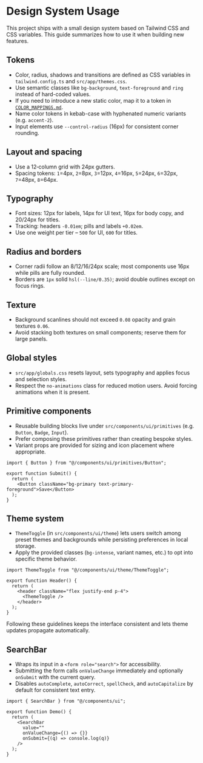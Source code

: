 # Design System Usage

This project ships with a small design system based on Tailwind CSS and CSS variables. This guide summarizes how to use it when building new features.

## Tokens
- Color, radius, shadows and transitions are defined as CSS variables in `tailwind.config.ts` and `src/app/themes.css`.
- Use semantic classes like `bg-background`, `text-foreground` and `ring` instead of hard-coded values.
- If you need to introduce a new static color, map it to a token in [`COLOR_MAPPINGS.md`](../COLOR_MAPPINGS.md).
- Name color tokens in kebab-case with hyphenated numeric variants (e.g. `accent-2`).
- Input elements use `--control-radius` (16px) for consistent corner rounding.

## Layout and spacing
- Use a 12‑column grid with 24px gutters.
- Spacing tokens: `1`=4px, `2`=8px, `3`=12px, `4`=16px, `5`=24px, `6`=32px, `7`=48px, `8`=64px.

## Typography
- Font sizes: 12px for labels, 14px for UI text, 16px for body copy, and 20/24px for titles.
- Tracking: headers `-0.01em`; pills and labels `+0.02em`.
- Use one weight per tier – `500` for UI, `600` for titles.

## Radius and borders
- Corner radii follow an 8/12/16/24px scale; most components use 16px while pills are fully rounded.
- Borders are `1px` solid `hsl(--line/0.35)`; avoid double outlines except on focus rings.

## Texture
- Background scanlines should not exceed `0.08` opacity and grain textures `0.06`.
- Avoid stacking both textures on small components; reserve them for large panels.

## Global styles
- `src/app/globals.css` resets layout, sets typography and applies focus and selection styles.
- Respect the `no-animations` class for reduced motion users. Avoid forcing animations when it is present.

## Primitive components
- Reusable building blocks live under `src/components/ui/primitives` (e.g. `Button`, `Badge`, `Input`).
- Prefer composing these primitives rather than creating bespoke styles.
- Variant props are provided for sizing and icon placement where appropriate.

```tsx
import { Button } from "@/components/ui/primitives/Button";

export function Submit() {
  return (
    <Button className="bg-primary text-primary-foreground">Save</Button>
  );
}
```

## Theme system
- `ThemeToggle` (in `src/components/ui/theme`) lets users switch among preset themes and backgrounds while persisting preferences in local storage.
- Apply the provided classes (`bg-intense`, variant names, etc.) to opt into specific theme behavior.

```tsx
import ThemeToggle from "@/components/ui/theme/ThemeToggle";

export function Header() {
  return (
    <header className="flex justify-end p-4">
      <ThemeToggle />
    </header>
  );
}
```

Following these guidelines keeps the interface consistent and lets theme updates propagate automatically.

## SearchBar
- Wraps its input in a `<form role="search">` for accessibility.
- Submitting the form calls `onValueChange` immediately and optionally `onSubmit` with the current query.
- Disables `autoComplete`, `autoCorrect`, `spellCheck`, and `autoCapitalize` by default for consistent text entry.

```tsx
import { SearchBar } from "@/components/ui";

export function Demo() {
  return (
    <SearchBar
      value=""
      onValueChange={() => {}}
      onSubmit={(q) => console.log(q)}
    />
  );
}
```

